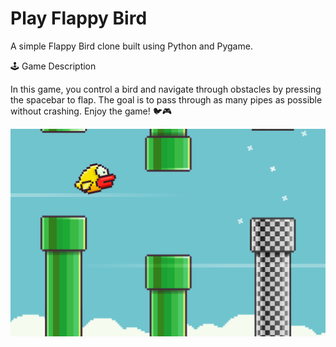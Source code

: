 # Play Flappy Bird

A simple Flappy Bird clone built using Python and Pygame.

🕹️ Game Description

In this game, you control a bird and navigate through obstacles by pressing the spacebar to flap. The goal is to pass through as many pipes as possible without crashing.
Enjoy the game! 🐦🎮

![Flappy Bird Screenshot](images/flappy_bird_readme.webp)


